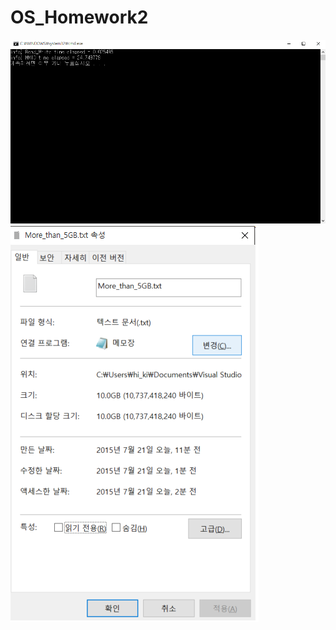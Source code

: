 # OS_Homework2

![ScreenShot](https://github.com/hikai/OS_Homework2/blob/master/OS_2_1.png)
![ScreenShot](https://github.com/hikai/OS_Homework2/blob/master/OS_2_2.png)
